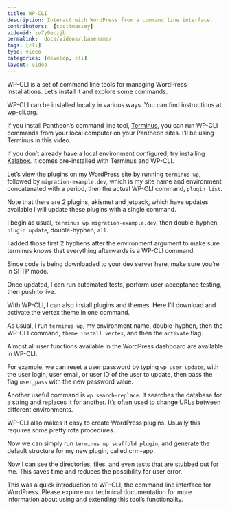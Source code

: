 ```yaml
---
title: WP-CLI
description: Interact with WordPress from a command line interface.
contributors:  [scottmassey]
videoid: zv7y9eczjb
permalink:  docs/videos/:basename/
tags: [cli]
type: video
categories: [develop, cli]
layout: video
---
```

WP-CLI is a set of command line tools for managing WordPress installations. Let’s install it and explore some commands.

WP-CLI can be installed locally in various ways. You can find instructions at [wp-cli.org](http://wp-cli.org/#installing).

If you install Pantheon’s command line tool, [Terminus](/docs/terminus/install/), you can run WP-CLI commands from your local computer on your Pantheon sites. I’ll be using Terminus in this video.

If you don’t already have a local environment configured, try installing [Kalabox](http://www.kalabox.io/). It comes pre-installed with Terminus and WP-CLI.

Let’s view the plugins on my WordPress site by running `terminus wp`, followed by `migration-example.dev`, which is my site name and environment, concatenated with a period, then the actual WP-CLI command, `plugin list`.

Note that there are 2 plugins, akismet and jetpack, which have updates available I will update these plugins with a single command.

I begin as usual, `terminus wp migration-example.dev`, then double-hyphen, `plugin update`, double-hyphen, `all`.

I added those first 2 hyphens after the environment argument to make sure terminus knows that everything afterwards is a WP-CLI command.

Since code is being downloaded to your dev server here, make sure you’re in SFTP mode.

Once updated, I can run automated tests, perform user-acceptance testing, then push to live.

With WP-CLI, I can also install plugins and themes. Here I’ll download and activate the vertex
theme in one command.

As usual, I run `terminus wp`, my environment name, double-hyphen, then the WP-CLI command, `theme install vertex`, and then the `activate` flag.

Almost all user functions available in the WordPress dashboard are available in WP-CLI.

For example, we can reset a user password by typing `wp user update`, with the user login, user email, or user ID of the user to update, then pass the flag `user_pass` with the new password value.

Another useful command is `wp search-replace`. It searches the database for a string and replaces it for another. It’s often used to change URLs between different environments.

WP-CLI also makes it easy to create WordPress plugins. Usually this requires some pretty rote procedures.

Now we can simply run `terminus wp scaffold plugin`, and generate the default structure for my new plugin, called crm-app.

Now I can see the directories, files, and even tests that are stubbed out for me. This saves time and reduces the possibility for user error.

This was a quick introduction to WP-CLI, the command line interface for WordPress. Please explore our technical documentation for more information about using and extending this tool’s functionality.
